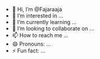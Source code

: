 - 👋 Hi, I’m @Fajaraaja
- 👀 I’m interested in ...
- 🌱 I’m currently learning ...
- 💞️ I’m looking to collaborate on ...
- 📫 How to reach me ...
- 😄 Pronouns: ...
- ⚡ Fun fact: ...

<!---
Fajaraaja/Fajaraaja is a ✨ special ✨ repository because its `README.md` (this file) appears on your GitHub profile.
You can click the Preview link to take a look at your changes.
--->
